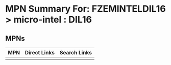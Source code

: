 



# MPN Summary For: FZEMINTELDIL16 > micro-intel : DIL16

## MPNs
  

|MPN|Direct Links|Search Links|
| :--- | :--- | :--- |
||||
